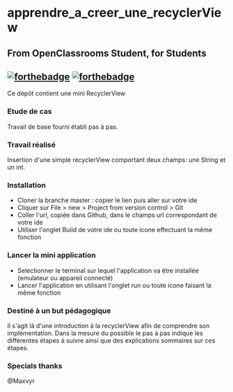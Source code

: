 # apprendre_a_creer_une_recyclerView
## From OpenClassrooms Student, for Students
[![forthebadge](https://forthebadge.com/images/badges/made-with-java.svg)](https://forthebadge.com) [![forthebadge](https://forthebadge.com/images/badges/built-for-android.svg)](https://forthebadge.com)
----------
Ce dépôt contient une mini RecyclerView

### Etude de cas  
Travail de base fourni établi pas à pas.

### Travail réalisé
Insertion d'une simple recyclerView comportant deux champs: une String et un int.

### Installation
* Cloner la branche master : copier le lien puis aller sur votre ide  
* Cliquer sur File > new > Project from version control > Git  
* Coller l'url, copiée dans Github, dans le champs url correspondant de votre ide  
* Utiliser l'onglet Build de votre ide ou toute icone effectuant la même fonction  

### Lancer la mini application  
* Selectionner le terminal sur lequel l'application va être installée (emulateur ou appareil connecté)
* Lancer l'application en utilisant l'onglet run ou toute icone faisant la même fonction

### Destiné à un but pédagogique
Il s'agit là d'une introduction à la recyclerView afin de comprendre son implémentation.
Dans la mesure du possible le pas à pas indique les différentes étapes à suivre ainsi que des explications sommaires sur ces étapes.

### Specials thanks
@Maxvyr
